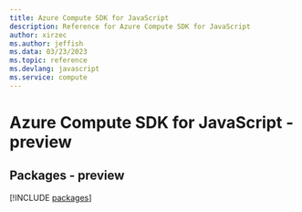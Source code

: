 ```yaml
---
title: Azure Compute SDK for JavaScript
description: Reference for Azure Compute SDK for JavaScript
author: xirzec
ms.author: jeffish
ms.data: 03/23/2023
ms.topic: reference
ms.devlang: javascript
ms.service: compute
---
```

# Azure Compute SDK for JavaScript - preview
## Packages - preview
[!INCLUDE [packages](compute-index.md)]